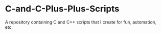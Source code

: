 # C-and-C-Plus-Plus-Scripts
A repository containing C and C++ scripts that I create for fun, automation, etc.
